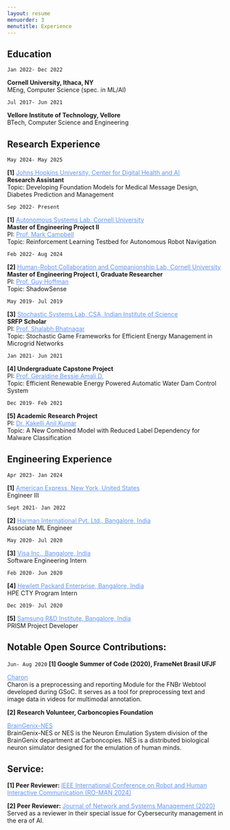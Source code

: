 ```yaml
---
layout: resume
menuorder: 3
menutitle: Experience
---
```

<a></a>

<!--
## Currently

<a style="font-size: 14px;">Working at the Center for Digital Health and Artificial Intelligence, Johns Hopkins University.</a>
-->

## Education

`Jan 2022- Dec 2022`
<p><b>Cornell University, Ithaca, NY</b>
<br><a style="font-size: 14px;">MEng, Computer Science (spec. in ML/AI)</a></p>

`Jul 2017- Jun 2021`
<p><b>Vellore Institute of Technology, Vellore</b>
<br><a style="font-size: 14px;">BTech, Computer Science and Engineering</a></p>


## Research Experience

`May 2024- May 2025`
<p><b>[1]</b> <a href="https://cdhai.carey.jhu.edu/" style="color: cornflowerblue">Johns Hopkins University, Center for Digital Health and AI</a>
<br><a style="font-size: 14px;"><b>Research Assistant</b></a>
<br><a style="font-size: 14px;">Topic: Developing Foundation Models for Medical Message Design, Diabetes Prediction and Management</a></p>

`Sep 2022- Present`
<p><b>[1]</b> <a href="http://cornell-asl.org/main/index.html" style="color: cornflowerblue">Autonomous Systems Lab, Cornell University</a>
<br><a style="font-size: 14px;"><b>Master of Engineering Project II</b></a>
<br><a style="font-size: 14px;">PI: </a><a href="https://campbell.mae.cornell.edu/mark-campbell/" style="color: cornflowerblue;font-size: 14px;">Prof. Mark Campbell</a>
<br><a style="font-size: 14px;">Topic: Reinforcement Learning Testbed for Autonomous Robot Navigation</a></p>

`Feb 2022- Aug 2024`
<p><b>[2]</b> <a href="https://hrc2.io/" style="color: cornflowerblue">Human-Robot Collaboration and Companionship Lab, Cornell University</a>
<br><a style="font-size: 14px;"><b>Master of Engineering Project I, Graduate Researcher</b></a>
<br><a style="font-size: 14px;">PI: </a><a href="https://hrc2.io/people/guy-hoffman" style="color: cornflowerblue;font-size: 14px;">Prof. Guy Hoffman</a>
<br><a style="font-size: 14px;">Topic: ShadowSense</a></p>

`May 2019- Jul 2019`
<p><b>[3]</b> <a href="https://www.csa.iisc.ac.in" style="color: cornflowerblue">Stochastic Systems Lab, CSA, Indian Institute of Science</a>
<br><a style="font-size: 14px;"><b>SRFP Scholar</b></a>
<br><a style="font-size: 14px;">PI: </a><a href="https://www.csa.iisc.ac.in/~shalabh/" style="color: cornflowerblue;font-size: 14px;">Prof. Shalabh Bhatnagar</a>
<br><a style="font-size: 14px;">Topic: Stochastic Game Frameworks for Efficient Energy Management in Microgrid Networks</a></p>

`Jan 2021- Jun 2021`
<p><b>[4] Undergraduate Capstone Project</b>
<br><a style="font-size: 14px;">PI: </a><a href="https://research.vit.ac.in/researcher/geraldine-bessie-amali-d" style="color: cornflowerblue;font-size: 14px;">Prof. Geraldine Bessie Amali D.</a>
<br><a style="font-size: 14px;">Topic: Efficient Renewable Energy Powered Automatic Water Dam Control System</a></p>

`Dec 2019- Feb 2021`
<p><b>[5] Academic Research Project</b>
<br><a style="font-size: 14px;">PI: </a><a href="https://research.vit.ac.in/researcher/kakelli-anil-kumar" style="color: cornflowerblue;font-size: 14px;">Dr. Kakelli Anil Kumar</a>
<br><a style="font-size: 14px;">Topic: A New Combined Model with Reduced Label Dependency for Malware Classification</a></p>


## Engineering Experience

`Apr 2023- Jan 2024`
<p><b>[1]</b> <a href="https://www.americanexpress.com/" style="color: cornflowerblue">American Express, New York, United States</a>
<br><a style="font-size: 14px;">Engineer III</a></p>

`Sept 2021- Jan 2022`
<p><b>[2]</b> <a href="https://www.harman.com/India/innovation" style="color: cornflowerblue">Harman International Pvt. Ltd., Bangalore, India</a>
<br><a style="font-size: 14px;">Associate ML Engineer</a></p>

`May 2020- Jul 2020`
<p><b>[3]</b> <a href="https://www.visa.co.in" style="color: cornflowerblue">Visa Inc., Bangalore, India</a>
<br><a style="font-size: 14px;">Software Engineering Intern</a></p>

`Feb 2020- Jun 2020`
<p><b>[4]</b> <a href="https://www.hpe.com/in/en/home.html" style="color: cornflowerblue">Hewlett Packard Enterprise, Bangalore, India</a>
<br><a style="font-size: 14px;">HPE CTY Program Intern</a></p>

`Dec 2019- Jul 2020`
<p><b>[5]</b> <a href="https://research.samsung.com/sri-b" style="color: cornflowerblue">Samsung R&D Institute, Bangalore, India</a>
<br><a style="font-size: 14px;">PRISM Project Developer</a></p>


## Notable Open Source Contributions:  

`Jun- Aug 2020`
<b>[1] Google Summer of Code (2020), FrameNet Brasil UFJF</b>
<p><a href="https://github.com/FrameNetBrasil/charon_gsoc2020" style="color: cornflowerblue">Charon</a>
<br><a style="font-size: 14px;">Charon is a preprocessing and reporting Module for the FNBr Webtool developed during GSoC. It serves as a tool for preprocessing text and image data in videos for multimodal annotation.</a></p>

<b>[2] Research Volunteer, Carboncopies Foundation</b>
<p> <a href="https://github.com/carboncopies/BrainGenix-NES" style="color: cornflowerblue">BrainGenix-NES</a>
<br><a style="font-size: 14px;">BrainGenix-NES or NES is the Neuron Emulation System division of the BrainGenix department at Carboncopies. NES is a distributed biological neuron simulator designed for the emulation of human minds.</a></p>


## Service:  

<p><b> [1] Peer Reviewer: </b><a href="https://www.ro-man2024.org/" style="color: cornflowerblue">IEEE International Conference on Robot and Human Interactive Communication (RO-MAN 2024)</a>
</p>

<p><b> [2] Peer Reviewer: </b><a href="https://www.springer.com/journal/10922" style="color: cornflowerblue">Journal of Network and Systems Management (2020)</a>
<br><a style="font-size: 14px;">Served as a reviewer in their special issue for Cybersecurity management in the era of AI.</a></p>





